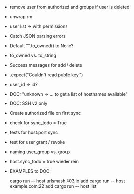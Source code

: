 * remove user from authorized and groups if user is deleted 
* unwrap rm
* user list -> with permissions 
* Catch JSON parsing errors
* Default "".to_owned() to None?
* to_owned vs. to_string
* Success messages for add / delete
* .expect("Couldn't read public key.")
* user_id => id?
* DOC: "unknown => ... to get a list of hostnames available"
* DOC: SSH v2 only
* Create authorized file on first sync
* check for sync_todo = True
* tests for host:port sync
* test for user grant / revoke
* naming user_group vs. group
* host.sync_todo = true wieder rein
* EXAMPLES to DOC:

    cargo run -- host urlsmash.403.io add
    cargo run -- host example.com:22 add
    cargo run -- host list